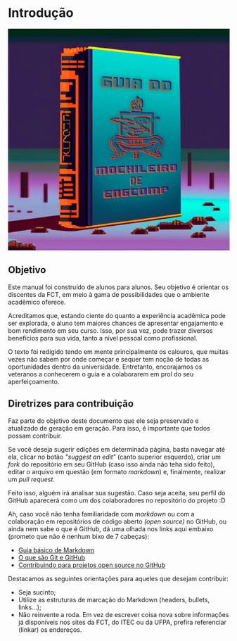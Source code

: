 # <a name="_heading=h.1fob9te"></a>Introdução

![Capa](img/capa.png)

## <a name="_heading=h.uz7gn521sptx"></a>Objetivo
Este manual foi construído de alunos para alunos. Seu objetivo é orientar os discentes da FCT, em meio à gama de possibilidades que o ambiente acadêmico oferece.

Acreditamos que, estando ciente do quanto a experiência acadêmica pode ser explorada, o aluno tem maiores chances de apresentar engajamento e bom rendimento em seu curso. Isso, por sua vez, pode trazer diversos benefícios para sua vida, tanto a nível pessoal como profissional.

O texto foi redigido tendo em mente principalmente os calouros, que muitas vezes não sabem por onde começar e sequer tem noção de todas as oportunidades dentro da universidade. Entretanto, encorajamos os veteranos a conhecerem o guia e a colaborarem em prol do seu aperfeiçoamento.

## <a name="_heading=h.3znysh7"></a>Diretrizes para contribuição
Faz parte do objetivo deste documento que ele seja preservado e atualizado de geração em geração. Para isso, é importante que todos possam contribuir.

Se você deseja sugerir edições em determinada página, basta navegar até ela, clicar no botão *"suggest an edit"* (canto superior esquerdo), criar um *fork* do repositório em seu GitHub (caso isso ainda não teha sido feito), editar o arquivo em questão (em formato *markdown*) e, finalmente, realizar um *pull request*. 

Feito isso, alguém irá analisar sua sugestão. Caso seja aceita, seu perfil do GitHub aparecerá como um dos colaboradores no repositório do projeto :D

Ah, caso você não tenha familiaridade com *markdown* ou com a colaboração em repositórios de código aberto *(open source)* no GitHub, ou ainda nem sabe o que é GitHub, dá uma olhada nos links aqui embaixo (prometo que não é nenhum bixo de 7 cabeças):
 - [Guia básico de Markdown](https://docs.pipz.com/central-de-ajuda/learning-center/guia-basico-de-markdown#open)
 - [O que são Git e GitHub](https://youtu.be/P4BNi_yPehc)
 - [Contribuindo para projetos open source no GitHub](https://youtu.be/cdL_F3FiSWI)

Destacamos as seguintes orientações para aqueles que desejam contribuir:
- Seja sucinto;
- Utilize as estruturas de marcação do Markdown (headers, bullets, links...);
- Não reinvente a roda. Em vez de escrever coisa nova sobre informações já disponíveis nos sites da FCT, do ITEC ou da UFPA, prefira referenciar (linkar) os endereços.
